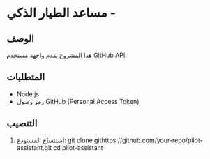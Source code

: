 # مساعد الطيار الذكي -

## الوصف
هذا المشروع يقدم واجهة مستخدم GitHub API.

## المتطلبات
- Node.js
- رمز وصول GitHub (Personal Access Token)

## التنصيب
1. استنساخ المستودع:
git clone githttps://github.com/your-repo/pilot-assistant.git
   cd pilot-assistant
